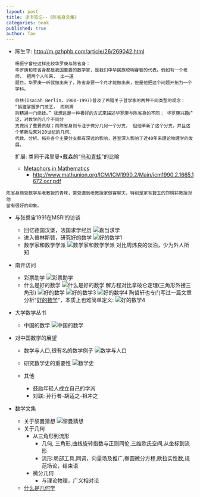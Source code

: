 ```yaml
---
layout: post
title: 读书笔记--《陈省身文集》
categories: book
published: true
author: Tao
---
```


- 陈生平: <http://m.gzhphb.com/article/26/269042.html>

  ```
  杨振宁曾经这样比较华罗庚与陈省身：
  华罗庚和陈省身都是我国重要的数学家，是我们中华民族聪明睿智的代表。假如有一个老师， 把两个人叫来， 出一道
  题目，华罗庚一听就做出来了，陈省身要一个月才能做出来，但是他把这个问题开拓为一个学科。

  伯林(Isaiah Berlin，1900-1997)普及了希腊关于哲学家的两种不同类型的观念： “狐狸掌握多门技艺， 而刺猬
  则精通一门绝技。” 我想这是一种极好的方式来描述华罗庚与陈省身的不同： 华罗庚兴趣广泛，对数学的几个不同分
  支做出了重要贡献；而陈省身则专注于微分几何一个分支， 但他革新了这个分支，并且这个革新后来对20世纪的几何、
  代数、分析、拓扑各个主要分支都有深远的影响，甚至深入影响了近40年来理论物理学的发展。
  ```
  扩展: 类同于弗里曼•戴森的“[鸟和青蛙](http://news.sciencenet.cn/htmlnews/2011/8/251096-1.shtm)”的比喻

  - [Metaphors in Mathematics](http://imagine.enpc.fr/~aubrym/publications/2009-metaphors-in-mathematics.pdf)
    - <http://www.mathunion.org/ICM/ICM1990.2/Main/icm1990.2.1665.1672.ocr.pdf>

```
陈省身颇受数学系老教授的青睐，常受邀到老教授家做客聊天，特别是家有碧玉的郑桐荪教授对他
留有很好的印象。
```

- 与张奠宙1991在MSRI的访谈
  - 回忆德国汉堡，法国求学经历
    ![嘉当求学]({{site.baseurl}}/img/chen-phd.png)
  - 进入普林斯顿，研究好的数学
    ![好的数学1]({{site.baseurl}}/img/chen-good-math.png)
  - 数学家和数学学派
    ![数学家和数学学派]({{site.baseurl}}/img/chen-insight.png)
    对比周炜良的淡泊，少为外人所知
- 南开访问
  - 彩票助学
    ![彩票助学]({{site.baseurl}}/img/chen-lottery.png)
  - 什么是好的数学
    ![什么是好的数学]({{site.baseurl}}/img/chen-good-math-2.png)
    解方程对比拿破仑定理(三角形外接三角形)
    ![好的数学]({{site.baseurl}}/img/chen-good-math.png)
    ![好的数学3]({{site.baseurl}}/img/chen-good-math3.png)
    ![好的数学4]({{site.baseurl}}/img/chen-good-math4.png)
    陶哲轩也专门写过一篇文章分析"[好的数学](http://www.changhai.org/articles/translation/mathematics/good_maths1.php)"，本质上也难简单定义:
    ![好的数学4]({{site.baseurl}}/img/tao-good-math.png)

- 大学数学丛书
  - 中国的数学
    ![中国的数学]({{site.baseurl}}/img/chen-chinese-math.png)
- 对中国数学的展望
  - 数学与人口,很有名的数学例子
    ![数学与人口]({{site.baseurl}}/img/chen-math-people.png)
  - 研究数学史的重要性
    ![数学史]({{site.baseurl}}/img/chen-china-math-history.png)

  - 其他
    - 鼓励年轻人成立自己的学派
    - 对联: 孙行者-胡适之-祖冲之
- 数学文集
  - 关于黎曼猜想
    ![黎曼猜想]({{site.baseurl}}/img/chen-liman.png)
  - 关于几何
    - 从三角形到流形
      - 几何, 三角形,曲线旋转指数与正则同伦,三维欧氏空间,从坐标到流形
      - 流形:局部工具,同调，向量场及推广,椭圆微分方程,欧拉实性数,规范场论，结束语
    - 微分几何
      - 与理论物理，广义相对论
  - [什么是几何学]({{site.baseurl}}/math/1987/04/21/what-is-geometry.html)
